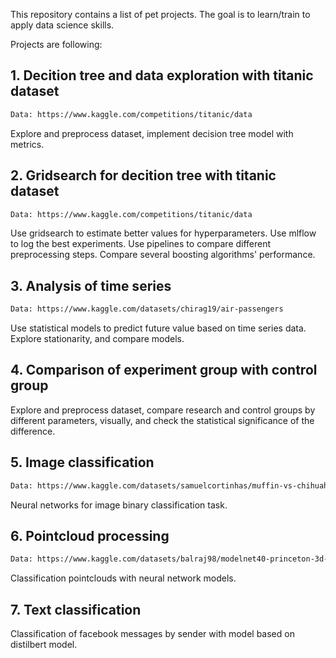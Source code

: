 This repository contains a list of pet projects. The goal is to learn/train to apply data science skills.

Projects are following: 
## 1. Decition tree and data exploration with titanic dataset 
```diff
Data: https://www.kaggle.com/competitions/titanic/data
```
Explore and preprocess dataset, implement decision tree model with metrics.

## 2. Gridsearch for decition tree with titanic dataset 
```diff
Data: https://www.kaggle.com/competitions/titanic/data
```
Use gridsearch to estimate better values for hyperparameters. Use mlflow to log the best experiments. Use pipelines to compare different preprocessing steps. Compare several boosting algorithms' performance.

## 3. Analysis of time series
```diff
Data: https://www.kaggle.com/datasets/chirag19/air-passengers 
```
Use statistical models to predict future value based on time series data. Explore stationarity, and compare models.

## 4. Comparison of experiment group with control group

Explore and preprocess dataset, compare research and control groups by different parameters, visually, and check the statistical significance of the difference.

## 5. Image classification
```diff
Data: https://www.kaggle.com/datasets/samuelcortinhas/muffin-vs-chihuahua-image-classification 
```
Neural networks for image binary classification task.

## 6. Pointcloud processing
```diff
Data: https://www.kaggle.com/datasets/balraj98/modelnet40-princeton-3d-object-dataset 
```
Classification pointclouds with neural network models.

## 7. Text classification

Classification of facebook messages by sender with model based on distilbert model.




